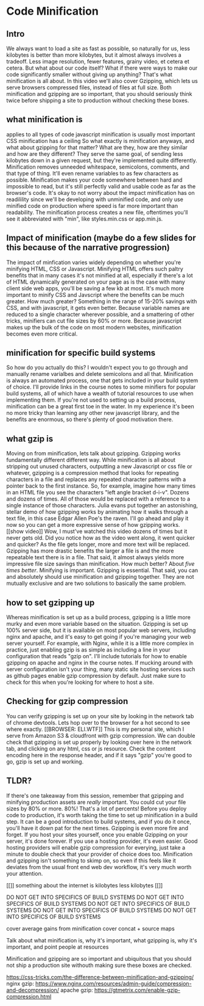 # Code Minification

## Intro
We always want to load a site as fast as possible, so naturally for us, less kilobytes is better than more kilobytes, but it almost always involves a tradeoff.  Less image resolution, fewer features, grainy video, et cetera et cetera.  But what about our code itself?  What if there were ways to make our code significantly smaller without giving up anything?  That's what minification is all about.  In this video we'll also cover Gzipping, which lets us serve browsers compressed files, instead of files at full size.  Both minification and gzipping are so important, that you should seriously think twice before shipping a site to production without checking these boxes.


## what minification is
applies to all types of code
javascript minification is usually most important
CSS minification has a ceiling 
So what exactly is minification anyways, and what about gzipping for that matter?  What are they, how are they similar and how are they different?  They serve the same goal, of sending less kilobytes down in a given request, but they're implemented quite differently.  Minification removes unneeded whitespace, semicolons, comments, and that type of thing.  It'll even rename variables to as few characters as possible.  Minification makes your code somewhere between hard and impossible to read, but it's still perfectly valid and usable code as far as the browser's code.  It's okay to not worry about the impact minification has on readilility since we'll be developing with unminified code, and only use minified code on production where speed is far more important than readability.  The minification process creates a new file, oftentimes you'll see it abbreviated with "min", like styles.min.css or app.min.js.

## Impact of minification (maybe do a few slides for this because of the narrative progression)
The impact of minfication varies widely depending on whether you're minifying HTML, CSS or Javascript. Minifying HTML offers such paltry benefits that in many cases it's not minified at all, especially if there's a lot of HTML dynamically generated on your page as is the case with many client side web apps, you'll be saving a few kb at most.  It's much more important to minify CSS and Javscript where the benefits can be much greater. How much greater? Something in the range of 15-20% savings with CSS, and with javascript, it gets even better. Because variable names are reduced to a single character wherever possible, and a smattering of other tricks, minifiers can cut file sizes by 60% or more.  Because javascript makes up the bulk of the code on most modern websites, minification becomes even more critical.

## minification for specific build systems
So how do you actually do this?  I wouldn't expect you to go through and manually rename varialbes and delete semicolons and all that.  Minification is always an automated process, one that gets included in your build system of choice.  I'll provide links in the course notes to some minifiers for popular build systems, all of which have a wealth of tutorial resources to use when implementing them.  If you're not used to setting up a build process, minification can be a great first toe in the water.  In my experience it's been no more tricky than learning any other new javascript library, and the benefits are enormous, so there's plenty of good motivation there.

## what gzip is
Moving on from minification, lets talk about gzipping.  Gzipping works fundamentally different different way.  While minification is all about stripping out unused characters, outputting a new Javascript or css file or whatever, gzipping is a compression method that looks for repeating characters in a file and replaces any repeated character patterns with a pointer back to the first instance.  So, for example, imagine how many times in an HTML file you see the characters "left angle bracket d-i-v". Dozens and dozens of times.  All of those would be replaced with a reference to a single instance of those characters.  Julia evans put together an astonishing, stellar demo of how gzipping works by animating how it walks through a text file, in this case Edgar Allen Poe's the raven.  I'll go ahead and play it now so you can get a more expressive sense of how gzipping works.
[[show video]]
Wow, I must've watched this video dozens of times but it never gets old.  Did you notice how as the video went along, it went quicker and quicker?  As the file gets longer, more and more text will be replaced. Gzipping has more drastic benefits the larger a file is and the more repeatable text there is in a file.  That said, it almost always yields more impressive file size savings than minification.  How much better?  About *five times better*.  Minifying is important. Gzipping is essential.  That said, you can and absolutely should use minification and gzipping together.  They are not mutually exclusive and are two solutions to basically the same problem.

## how to set gzipping up
Whereas minification is set up as a build process, gzipping is a little more murky and even more variable based on the situation. Gzipping is set up 100% server side, but it is available on most popular web servers, including nginx and apache, and it's easy to get going if you're managing your web server yourself. For example, with Nginx, while it is a little more complex in practice, just enabling gzip is as simple as including a line in your configuration that reads "gzip on".  I'll include tutorials for how to enable gzipping on apache and nginx in the course notes.  If mucking around with server configuration isn't your thing, many static site hosting services such as github pages enable gzip compression by default.  Just make sure to check for this when you're looking for where to host a site.

## Checking for gzip compression
You can verify gzipping is set up on your site by looking in the network tab of chrome devtools. Lets hop over to the browser for a hot second to see where exactly.
[[BROWSER: ELI.WTF]]
This is my personal site, which I serve from Amazon S3 & cloudfront with gzip compression.  We can double check that gzipping is set up properly by looking over here in the network tab, and clicking on any html, css or js resource. Check the content encoding here in the response header, and if it says "gzip" you're good to go, gzip is set up and working.

## TLDR?
If there's one takeaway from this session, remember that gzipping and minifying production assets are *really* important. You could cut your file sizes by 80% or more. 80%! That's a lot of percents!  Before you deploy code to production, it's worth taking the time to set up minification in a build step.  It can be a good introduction to build systems, and if you do it once, you'll have it down pat for the next times.  Gzipping is even more fire and forget.  If you host your sites yourself, once you enable Gzipping on your server, it's done forever.  If you use a hosting provider, it's even easier. Good hosting providers will enable gzip compression for everying, just take a minute to double check that your provider of choice does too.  Minification and gzipping isn't something to skimp on, so even if this feels like it deviates from the usual front end web dev workflow, it's very much worth your attention.


[[]]
something about the internet is kilobytes
less kilobytes
[[]]


DO NOT GET INTO SPECIFICS OF BUILD SYSTEMS
DO NOT GET INTO SPECIFICS OF BUILD SYSTEMS
DO NOT GET INTO SPECIFICS OF BUILD SYSTEMS
DO NOT GET INTO SPECIFICS OF BUILD SYSTEMS
DO NOT GET INTO SPECIFICS OF BUILD SYSTEMS


cover average gains from minification
cover concat + source maps


Talk about what minification is, why it's important, what gzipping is, why it's important, and point people at resources

Minification and gzipping are so important and ubiquitous that you should not ship a production site withouth making sure these boxes are checked.

https://css-tricks.com/the-difference-between-minification-and-gzipping/
nginx gzip: https://www.nginx.com/resources/admin-guide/compression-and-decompression/
apache gzip: https://gtmetrix.com/enable-gzip-compression.html